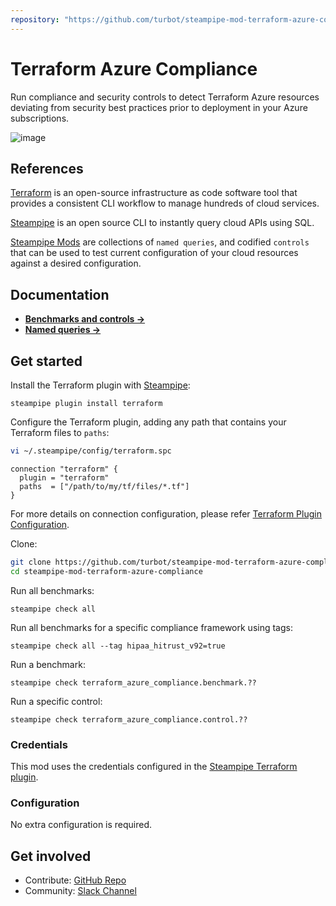 ```yaml
---
repository: "https://github.com/turbot/steampipe-mod-terraform-azure-compliance"
---
```


# Terraform Azure Compliance

Run compliance and security controls to detect Terraform Azure resources deviating from security best practices prior to deployment in your Azure subscriptions.

![image](https://raw.githubusercontent.com/turbot/steampipe-mod-terraform-aws-compliance/main/docs/terraform_azure_compliance_console_output.png)

## References

[Terraform](https://terraform.io/) is an open-source infrastructure as code software tool that provides a consistent CLI workflow to manage hundreds of cloud services.

[Steampipe](https://steampipe.io) is an open source CLI to instantly query cloud APIs using SQL.

[Steampipe Mods](https://steampipe.io/docs/reference/mod-resources#mod) are collections of `named queries`, and codified `controls` that can be used to test current configuration of your cloud resources against a desired configuration.


## Documentation

- **[Benchmarks and controls →](https://hub.steampipe.io/mods/turbot/terraform_azure_compliance/controls)**
- **[Named queries →](https://hub.steampipe.io/mods/turbot/terraform_azure_compliance/queries)**

## Get started

Install the Terraform plugin with [Steampipe](https://steampipe.io):

```shell
steampipe plugin install terraform
```

Configure the Terraform plugin, adding any path that contains your Terraform files to `paths`:

```sh
vi ~/.steampipe/config/terraform.spc
```

```hcl
connection "terraform" {
  plugin = "terraform"
  paths  = ["/path/to/my/tf/files/*.tf"]
}
```

For more details on connection configuration, please refer [Terraform Plugin Configuration](https://hub.steampipe.io/plugins/turbot/terraform#configuration).

Clone:

```sh
git clone https://github.com/turbot/steampipe-mod-terraform-azure-compliance.git
cd steampipe-mod-terraform-azure-compliance
```

Run all benchmarks:

```shell
steampipe check all
```

Run all benchmarks for a specific compliance framework using tags:

```shell
steampipe check all --tag hipaa_hitrust_v92=true
```

Run a benchmark:

```shell
steampipe check terraform_azure_compliance.benchmark.??
```

Run a specific control:

```shell
steampipe check terraform_azure_compliance.control.??
```

### Credentials

This mod uses the credentials configured in the [Steampipe Terraform plugin](https://hub.steampipe.io/plugins/turbot/terraform).

### Configuration

No extra configuration is required.

## Get involved

* Contribute: [GitHub Repo](https://github.com/turbot/steampipe-mod-terraform-azure-compliance)
* Community: [Slack Channel](https://steampipe.io/community/join)
